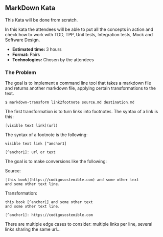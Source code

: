 ## MarkDown Kata

This Kata will be done from scratch.

In this kata the attendees will be able to put all the concepts in action and 
check how to work with TDD, TPP, Unit tests, Integration tests, Mock and Software Design.

- **Estimated time:** 3 hours
- **Format:** Pairs
- **Technologies:** Chosen by the attendees

### The Problem

The goal is to implement a command line tool that takes a markdown file and returns 
another markdown file, applying certain transformations to the text.

```
$ markdown-transform link2footnote source.md destination.md
```

The first transformation is to turn links into footnotes. The syntax of a link is this:

```
[visible text link](url)
```

The syntax of a footnote is the following:

```
visible text link [^anchor1]

[^anchor1]: url or text
```

The goal is to make conversions like the following:

Source:

```
[this book](https://codigosostenible.com) and some other text
and some other text line.
```

Transformation:

```
this book [^anchor1] and some other text 
and some other text line.

[^anchor1]: https://codigosostenible.com
```

There are multiple edge cases to consider: multiple links per line, several links sharing the same url...
